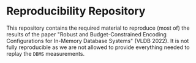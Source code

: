 # Reproducibility Repository

This repository contains the required material to reproduce (most of) the results of the paper "Robust and Budget-Constrained Encoding Configurations for In-Memory Database Systems" (VLDB 2022).
It is not fully reproducible as we are not allowed to provide everything needed to replay the `DBMS` measurements.
